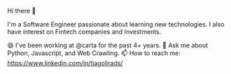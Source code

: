 Hi there 👋

I'm a Software Engineer passionate about learning new technologies. I also have interest on Fintech companies and Investments.

😄 I've been working at @carta for the past 4+ years.
💬 Ask me about Python, Javascript, and Web Crawling.
📫 How to reach me: https://www.linkedin.com/in/tiagolirads/
